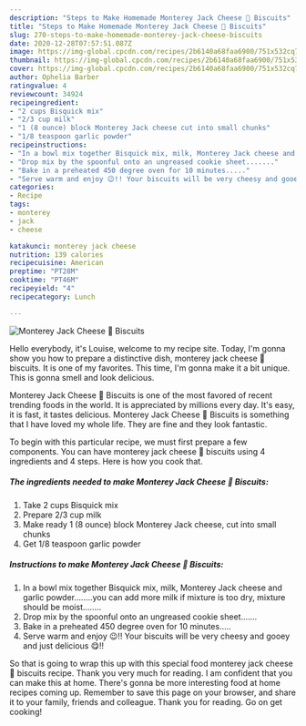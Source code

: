 ```yaml
---
description: "Steps to Make Homemade Monterey Jack Cheese 🧀 Biscuits"
title: "Steps to Make Homemade Monterey Jack Cheese 🧀 Biscuits"
slug: 270-steps-to-make-homemade-monterey-jack-cheese-biscuits
date: 2020-12-28T07:57:51.087Z
image: https://img-global.cpcdn.com/recipes/2b6140a68faa6900/751x532cq70/monterey-jack-cheese-🧀-biscuits-recipe-main-photo.jpg
thumbnail: https://img-global.cpcdn.com/recipes/2b6140a68faa6900/751x532cq70/monterey-jack-cheese-🧀-biscuits-recipe-main-photo.jpg
cover: https://img-global.cpcdn.com/recipes/2b6140a68faa6900/751x532cq70/monterey-jack-cheese-🧀-biscuits-recipe-main-photo.jpg
author: Ophelia Barber
ratingvalue: 4
reviewcount: 34924
recipeingredient:
- "2 cups Bisquick mix"
- "2/3 cup milk"
- "1 (8 ounce) block Monterey Jack cheese cut into small chunks"
- "1/8 teaspoon garlic powder"
recipeinstructions:
- "In a bowl mix together Bisquick mix, milk, Monterey Jack cheese and garlic powder........you can add more milk if mixture is too dry, mixture should be moist........"
- "Drop mix by the spoonful onto an ungreased cookie sheet......."
- "Bake in a preheated 450 degree oven for 10 minutes....."
- "Serve warm and enjoy 😉!! Your biscuits will be very cheesy and gooey and just delicious 😋!!"
categories:
- Recipe
tags:
- monterey
- jack
- cheese

katakunci: monterey jack cheese 
nutrition: 139 calories
recipecuisine: American
preptime: "PT28M"
cooktime: "PT46M"
recipeyield: "4"
recipecategory: Lunch

---
```



![Monterey Jack Cheese 🧀 Biscuits](https://img-global.cpcdn.com/recipes/2b6140a68faa6900/751x532cq70/monterey-jack-cheese-🧀-biscuits-recipe-main-photo.jpg)

Hello everybody, it's Louise, welcome to my recipe site. Today, I'm gonna show you how to prepare a distinctive dish, monterey jack cheese 🧀 biscuits. It is one of my favorites. This time, I'm gonna make it a bit unique. This is gonna smell and look delicious.



Monterey Jack Cheese 🧀 Biscuits is one of the most favored of recent trending foods in the world. It is appreciated by millions every day. It's easy, it is fast, it tastes delicious. Monterey Jack Cheese 🧀 Biscuits is something that I have loved my whole life. They are fine and they look fantastic.


To begin with this particular recipe, we must first prepare a few components. You can have monterey jack cheese 🧀 biscuits using 4 ingredients and 4 steps. Here is how you cook that.

<!--inarticleads1-->

##### The ingredients needed to make Monterey Jack Cheese 🧀 Biscuits:

1. Take 2 cups Bisquick mix
1. Prepare 2/3 cup milk
1. Make ready 1 (8 ounce) block Monterey Jack cheese, cut into small chunks
1. Get 1/8 teaspoon garlic powder




<!--inarticleads2-->

##### Instructions to make Monterey Jack Cheese 🧀 Biscuits:

1. In a bowl mix together Bisquick mix, milk, Monterey Jack cheese and garlic powder........you can add more milk if mixture is too dry, mixture should be moist........
1. Drop mix by the spoonful onto an ungreased cookie sheet.......
1. Bake in a preheated 450 degree oven for 10 minutes.....
1. Serve warm and enjoy 😉!! Your biscuits will be very cheesy and gooey and just delicious 😋!!




So that is going to wrap this up with this special food monterey jack cheese 🧀 biscuits recipe. Thank you very much for reading. I am confident that you can make this at home. There's gonna be more interesting food at home recipes coming up. Remember to save this page on your browser, and share it to your family, friends and colleague. Thank you for reading. Go on get cooking!
